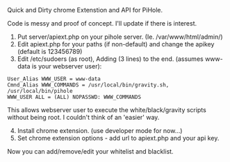 Quick and Dirty chrome Extenstion and API for PiHole.

Code is messy and proof of concept. I'll update if there is interest.

1. Put server/apiext.php on your pihole server. (Ie. /var/www/html/admin/)
2. Edit apiext.php for your paths (if non-default) and change the apikey (default is 123456789)
3. Edit /etc/sudoers (as root), Adding (3 lines) to the end. (assumes www-data is your webserver user):

```
User_Alias WWW_USER = www-data
Cmnd_Alias WWW_COMMANDS = /usr/local/bin/gravity.sh, /usr/local/bin/pihole
WWW_USER ALL = (ALL) NOPASSWD: WWW_COMMANDS
```
This allows webserver user to execute the white/black/gravity scripts without being root. I couldn't think of an 'easier' way.

4. Install chrome extension. (use developer mode for now...)
5. Set chrome extension options - add url to apiext.php and your api key.

Now you can add/remove/edit your whitelist and blacklist.





